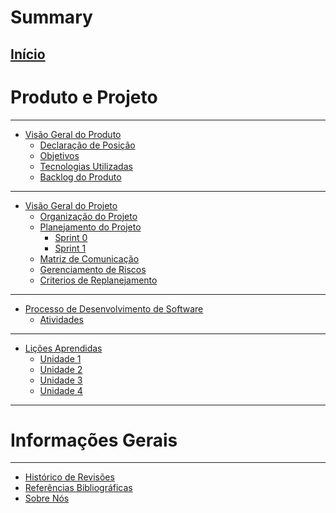 # Summary

[Início](home.md)
------


# Produto e Projeto
-----------

- [Visão Geral do Produto](produto/visao.md)
    - [Declaração de Posição](produto/declaracao.md)
    - [Objetivos](produto/objetivos.md)
    - [Tecnologias Utilizadas](produto/tecnologias.md)
    - [Backlog do Produto](produto/backlog.md)
-----------
    
- [Visão Geral do Projeto](projeto/visao.md)
    - [Organização do Projeto](projeto/organizacao.md)
    - [Planejamento do Projeto](projeto/planejamento.md)
        - [Sprint 0](projeto/sprints/sprint_0.md)
        - [Sprint 1]()
    - [Matriz de Comunicação](projeto/comunicacao.md)
    - [Gerenciamento de Riscos](projeto/riscos.md)
    - [Criterios de Replanejamento](projeto/replanejamento.md)
-----------

- [Processo de Desenvolvimento de Software](processo/home.md)
    - [Atividades](processo/atividades.md)
-----------

- [Lições Aprendidas](licoes/licoes.md)
    - [Unidade 1](licoes/unidade_1.md)
    - [Unidade 2]()
    - [Unidade 3]()
    - [Unidade 4]()
-----------


# Informações Gerais
-----------

- [Histórico de Revisões](info/rev.md)
- [Referências Bibliográficas](info/refs.md)
- [Sobre Nós](info/sobre.md)

